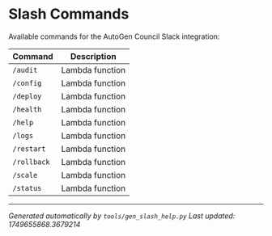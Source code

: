 # Slash Commands

Available commands for the AutoGen Council Slack integration:

| Command | Description |
|---------|-------------|
| `/audit` | Lambda function |
| `/config` | Lambda function |
| `/deploy` | Lambda function |
| `/health` | Lambda function |
| `/help` | Lambda function |
| `/logs` | Lambda function |
| `/restart` | Lambda function |
| `/rollback` | Lambda function |
| `/scale` | Lambda function |
| `/status` | Lambda function |

---

*Generated automatically by `tools/gen_slash_help.py`*
*Last updated: 1749655868.3679214*
